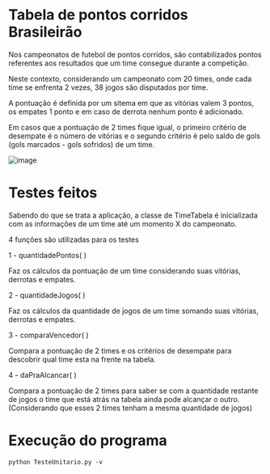 # Tabela de pontos corridos Brasileirão
Nos campeonatos de futebol de pontos corridos, são contabilizados pontos referentes aos resultados que um time consegue durante a competição.

Neste contexto, considerando um campeonato com 20 times, onde cada time se enfrenta 2 vezes, 38 jogos são disputados por time.

A pontuação é definida por um sitema em que as vitórias valem 3 pontos, os empates 1 ponto e em caso de derrota nenhum ponto é adicionado.

Em casos que a pontuação de 2 times fique igual, o primeiro critério de desempate é o número de vitórias e o segundo critério é pelo saldo de gols (gols marcados - gols sofridos) de um time.

![image](https://github.com/VMila/TesteUnitario/assets/95143973/31b2c78a-3a6a-4487-a250-b33ca0ff2cb5)

# Testes feitos

Sabendo do que se trata a aplicação, a classe de TimeTabela é inicializada com as informações de um time até um momento X do campeonato.

4 funções são utilizadas para os testes

 1 - quantidadePontos( )

Faz os cálculos da pontuação de um time considerando suas vitórias, derrotas e empates. 

 2 - quantidadeJogos( )

Faz os cálculos da quantidade de jogos de um time somando suas vitórias, derrotas e empates.

 3 - comparaVencedor( )

Compara a pontuação de 2 times e os critérios de desempate para descobrir qual time esta na frente na tabela.

 4 - daPraAlcancar( )

Compara a pontuação de 2 times para saber se com a quantidade restante de jogos o time que está atrás na tabela ainda pode alcançar o outro. (Considerando que esses 2 times tenham a mesma quantidade de jogos)

# Execução do programa

```
python TesteUnitario.py -v
```
